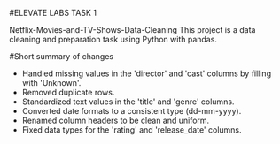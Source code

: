 #ELEVATE LABS TASK 1

Netflix-Movies-and-TV-Shows-Data-Cleaning
This project is a data cleaning and preparation task using Python with pandas.

#Short summary of changes
- Handled missing values in the 'director' and 'cast' columns by filling with 'Unknown'.
- Removed duplicate rows.
- Standardized text values in the 'title' and 'genre' columns.
- Converted date formats to a consistent type (dd-mm-yyyy).
- Renamed column headers to be clean and uniform.
- Fixed data types for the 'rating' and 'release_date' columns.





